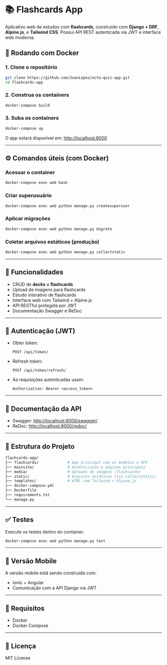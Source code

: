 # 📚 Flashcards App

Aplicativo web de estudos com **flashcards**, construído com **Django + DRF**, **Alpine.js**, e **Tailwind CSS**. Possui API REST autenticada via JWT e interface web moderna.

## 🐳 Rodando com Docker

### 1. Clone o repositório

```bash
git clone https://github.com/JoanLopes/octo-quiz-app.git
cd flashcards-app
```

### 2. Construa os containers

```bash
docker-compose build
```

### 3. Suba os containers

```bash
docker-compose up
```

O app estará disponível em: [http://localhost:8000](http://localhost:8000)

---

## ⚙️ Comandos úteis (com Docker)

### Acessar o container

```bash
docker-compose exec web bash
```

### Criar superusuário

```bash
docker-compose exec web python manage.py createsuperuser
```

### Aplicar migrações

```bash
docker-compose exec web python manage.py migrate
```

### Coletar arquivos estáticos (produção)

```bash
docker-compose exec web python manage.py collectstatic
```

---

## 🧠 Funcionalidades

- CRUD de **decks** e **flashcards**
- Upload de imagens para flashcards
- Estudo interativo de flashcards
- Interface web com Tailwind + Alpine.js
- API RESTful protegida por JWT
- Documentação Swagger e ReDoc

---

## 🔐 Autenticação (JWT)

- Obter token:
  ```
  POST /api/token/
  ```
- Refresh token:
  ```
  POST /api/token/refresh/
  ```
- As requisições autenticadas usam:
  ```
  Authorization: Bearer <access_token>
  ```

---

## 📄 Documentação da API

- Swagger: [http://localhost:8000/swagger/](http://localhost:8000/swagger/)
- ReDoc: [http://localhost:8000/redoc/](http://localhost:8000/redoc/)

---

## 📁 Estrutura do Projeto

```bash
flashcards-app/
├── flashcards/             # App principal com os modelos e API
├── mainsite/               # Autenticação e páginas principais
├── media/                  # Uploads de imagens (flashcards)
├── static/                 # Arquivos estáticos (via collectstatic)
├── templates/              # HTML com Tailwind + Alpine.js
├── docker-compose.yml
├── Dockerfile
├── requirements.txt
└── manage.py
```

---

## ✅ Testes

Execute os testes dentro do container:

```bash
docker-compose exec web python manage.py test
```

---

## 📱 Versão Mobile

A versão mobile está sendo construída com:

- Ionic + Angular
- Comunicação com a API Django via JWT

---

## 📌 Requisitos

- Docker
- Docker Compose

---

## 📄 Licença

MIT License
```
